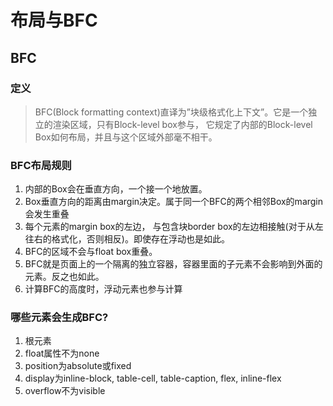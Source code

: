 # 布局与BFC
## BFC
### 定义
> BFC(Block formatting context)直译为”块级格式化上下文”。它是一个独立的渲染区域，只有Block-level box参与， 它规定了内部的Block-level Box如何布局，并且与这个区域外部毫不相干。

###  BFC布局规则
1. 内部的Box会在垂直方向，一个接一个地放置。
1. Box垂直方向的距离由margin决定。属于同一个BFC的两个相邻Box的margin会发生重叠
1. 每个元素的margin box的左边， 与包含块border box的左边相接触(对于从左往右的格式化，否则相反)。即使存在浮动也是如此。
1. BFC的区域不会与float box重叠。
1. BFC就是页面上的一个隔离的独立容器，容器里面的子元素不会影响到外面的元素。反之也如此。
1. 计算BFC的高度时，浮动元素也参与计算

### 哪些元素会生成BFC?
1. 根元素
1. float属性不为none
1. position为absolute或fixed
1. display为inline-block, table-cell, table-caption, flex, inline-flex
1. overflow不为visible
